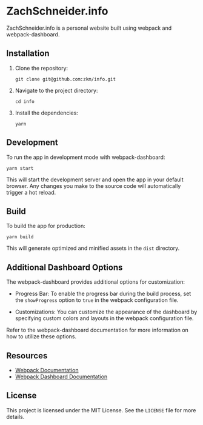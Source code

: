 # ZachSchneider.info

ZachSchneider.info is a personal website built using webpack and webpack-dashboard.

## Installation

1.  Clone the repository:
        
    `git clone git@github.com:zkm/info.git`
    
2.  Navigate to the project directory:
        
    `cd info`
    
3.  Install the dependencies:
        
    `yarn`
    

## Development

To run the app in development mode with webpack-dashboard:

`yarn start`

This will start the development server and open the app in your default browser. Any changes you make to the source code will automatically trigger a hot reload.

## Build

To build the app for production:

`yarn build`

This will generate optimized and minified assets in the `dist` directory.

## Additional Dashboard Options

The webpack-dashboard provides additional options for customization:

*   Progress Bar: To enable the progress bar during the build process, set the `showProgress` option to `true` in the webpack configuration file.
    
*   Customizations: You can customize the appearance of the dashboard by specifying custom colors and layouts in the webpack configuration file.
    

Refer to the webpack-dashboard documentation for more information on how to utilize these options.

## Resources

*   [Webpack Documentation](https://webpack.js.org/)
*   [Webpack Dashboard Documentation](https://github.com/FormidableLabs/webpack-dashboard)

License
-------

This project is licensed under the MIT License. See the `LICENSE` file for more details.
